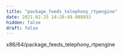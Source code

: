 ```yaml
---
title: "package_feeds_telephony_rtpengine"
date: 2021-02-25 14:20:49.088933
hidden: false
draft: false
---
```


x86/64/package_feeds_telephony_rtpengine

